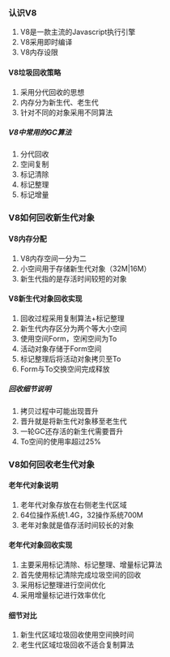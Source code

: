 ### 认识V8

1. V8是一款主流的Javascript执行引擎
2. V8采用即时编译
3. V8内存设限

#### V8垃圾回收策略

1. 采用分代回收的思想
2. 内存分为新生代、老生代
3. 针对不同的对象采用不同算法

##### V8中常用的GC算法

1. 分代回收
2. 空间复制
3. 标记清除
4. 标记整理
5. 标记增量

### V8如何回收新生代对象

#### V8内存分配

1. V8内存空间一分为二
2. 小空间用于存储新生代对象（32M|16M）
3. 新生代指的是存活时间较短的对象

#### V8新生代对象回收实现

1. 回收过程采用复制算法+标记整理
2. 新生代内存区分为两个等大小空间
3. 使用空间Form，空闲空间为To
4. 活动对象存储于Form空间
5. 标记整理后将活动对象拷贝至To
6. Form与To交换空间完成释放

##### 回收细节说明

1. 拷贝过程中可能出现晋升
2. 晋升就是将新生代对象移至老生代
3. 一轮GC还存活的新生代需要晋升
4. To空间的使用率超过25%

### V8如何回收老生代对象

#### 老年代对象说明

1. 老年代对象存放在右侧老生代区域
2. 64位操作系统1.4G，32操作系统700M
3. 老年对象就是值存活时间较长的对象

#### 老年代对象回收实现

1. 主要采用标记清除、标记整理、增量标记算法
2. 首先使用标记清除完成垃圾空间的回收
3. 采用标记整理进行空间优化
4. 采用增量标记进行效率优化

#### 细节对比

1. 新生代区域垃圾回收使用空间换时间
2. 老生代区域垃圾回收不适合复制算法